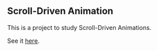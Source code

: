 ## Scroll-Driven Animation

This is a project to study Scroll-Driven Animations.

See it [here](https://maxwellolliver.github.io/scroll-driven-animation).

